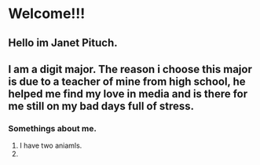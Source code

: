 # Welcome!!!

## Hello im Janet Pituch.

## I am a digit major. The reason i choose this major is due to a teacher of mine from high school, he helped me find my love in media and is there for me still on my bad days full of stress.

### Somethings about me.
1. I have two aniamls.
1. 
